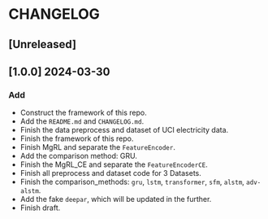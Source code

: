 # CHANGELOG

## [Unreleased]

## [1.0.0] 2024-03-30

### Add

- Construct the framework of this repo.
- Add the `README.md` and `CHANGELOG.md`.
- Finish the data preprocess and dataset of UCI electricity data.
- Finish the framework of this repo.
- Finish MgRL and separate the `FeatureEncoder`.
- Add the comparison method: GRU.
- Finish the MgRL_CE and separate the `FeatureEncoderCE`.
- Finish all preprocess and dataset code for 3 Datasets.
- Finish the comparison_methods: `gru`, `lstm`, `transformer`, `sfm`, `alstm`, `adv-alstm`.
- Add the fake `deepar`, which will be updated in the further.
- Finish draft.
